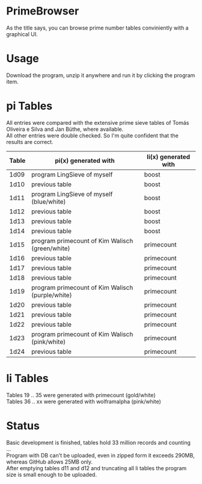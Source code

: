 # PrimeBrowser
As the title says, you can browse prime number tables conviniently with a graphical UI.


Usage
=====

Download the program, unzip it anywhere and run it by clicking the program item.


pi Tables
========= 
  
All entries were compared with the extensive prime sieve tables of Tomás Oliveira e Silva and Jan Büthe, where available.<br/>
All other entries were double checked. So I'm quite confident that the results are correct.

  
Table            | pi(x) generated with | li(x) generated with
------------------- | -------- | --------
  1d09	| program LingSieve of myself	| boost
  1d10	| previous table	| boost
  1d11 	| program LingSieve of myself (blue/white)	| boost
  1d12 	| previous table	| boost
  1d13 	| previous table	| boost
  1d14 	| previous table	| boost
  1d15 	| program primecount of Kim Walisch (green/white)	| primecount
  1d16 	| previous table	| primecount
  1d17 	| previous table	| primecount
  1d18 	| previous table	| primecount
  1d19 	| program primecount of Kim Walisch (purple/white)	| primecount
  1d20 	| previous table	| primecount
  1d21 	| previous table	| primecount
  1d22 	| previous table	| primecount
  1d23 	| program primecount of Kim Walisch	(pink/white) | primecount
  1d24 	| previous table	| primecount
  
  
  li Tables
  ========= 
  
  Tables 19 .. 35 were generated with primecount (gold/white)<br/>
  Tables 36 .. xx were generated with wolframalpha (pink/white)
  
  
  Status
  ======
  
  Basic development is finished, tables hold 33 million records and counting ...<br/>
  Program with DB can't be uploaded, even in zipped form it exceeds 290MB, whereas GitHub allows 25MB only.<br/>
  After emptying tables d11 and d12 and truncating all li tables the program size is small enough to be uploaded.
